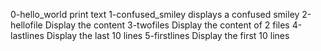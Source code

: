 0-hello_world print text
1-confused_smiley displays a confused smiley
2-hellofile Display the content
3-twofiles Display the content of 2 files
4-lastlines Display the last 10 lines
5-firstlines Display the first 10 lines